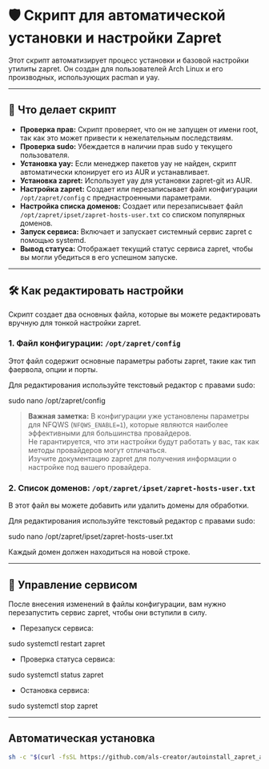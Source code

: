 # 🛡 Скрипт для автоматической установки и настройки Zapret

Этот скрипт автоматизирует процесс установки и базовой настройки утилиты zapret. Он создан для пользователей Arch Linux и его производных, использующих pacman и yay.

---

## 🚀 Что делает скрипт

- **Проверка прав:** Скрипт проверяет, что он не запущен от имени root, так как это может привести к нежелательным последствиям.
- **Проверка sudo:** Убеждается в наличии прав sudo у текущего пользователя.
- **Установка yay:** Если менеджер пакетов yay не найден, скрипт автоматически клонирует его из AUR и устанавливает.
- **Установка zapret:** Использует yay для установки zapret-git из AUR.
- **Настройка zapret:** Создает или перезаписывает файл конфигурации `/opt/zapret/config` с преднастроенными параметрами.
- **Настройка списка доменов:** Создает или перезаписывает файл `/opt/zapret/ipset/zapret-hosts-user.txt` со списком популярных доменов.
- **Запуск сервиса:** Включает и запускает системный сервис zapret с помощью systemd.
- **Вывод статуса:** Отображает текущий статус сервиса zapret, чтобы вы могли убедиться в его успешном запуске.

---

## 🛠 Как редактировать настройки

Скрипт создает два основных файла, которые вы можете редактировать вручную для тонкой настройки zapret.

### 1. Файл конфигурации: `/opt/zapret/config`

Этот файл содержит основные параметры работы zapret, такие как тип фаервола, опции и порты.

Для редактирования используйте текстовый редактор с правами sudo:

sudo nano /opt/zapret/config

> **Важная заметка:** В конфигурации уже установлены параметры для NFQWS (`NFQWS_ENABLE=1`), которые являются наиболее эффективными для большинства провайдеров.  
> Не гарантируется, что эти настройки будут работать у вас, так как методы провайдеров могут отличаться.  
> Изучите документацию zapret для получения информации о настройке под вашего провайдера.

### 2. Список доменов: `/opt/zapret/ipset/zapret-hosts-user.txt`

В этот файл вы можете добавить или удалить домены для обработки.

Для редактирования используйте текстовый редактор с правами sudo:

sudo nano /opt/zapret/ipset/zapret-hosts-user.txt

Каждый домен должен находиться на новой строке.

---

## 🔄 Управление сервисом

После внесения изменений в файлы конфигурации, вам нужно перезапустить сервис zapret, чтобы они вступили в силу.

- Перезапуск сервиса:

sudo systemctl restart zapret

- Проверка статуса сервиса:

sudo systemctl status zapret

- Остановка сервиса:

sudo systemctl stop zapret

---

## Автоматическая установка
```bash
sh -c "$(curl -fsSL https://github.com/als-creator/autoinstall_zapret_archlinux/blob/main/autoinstall_zapret_archlinux.sh)"

```
